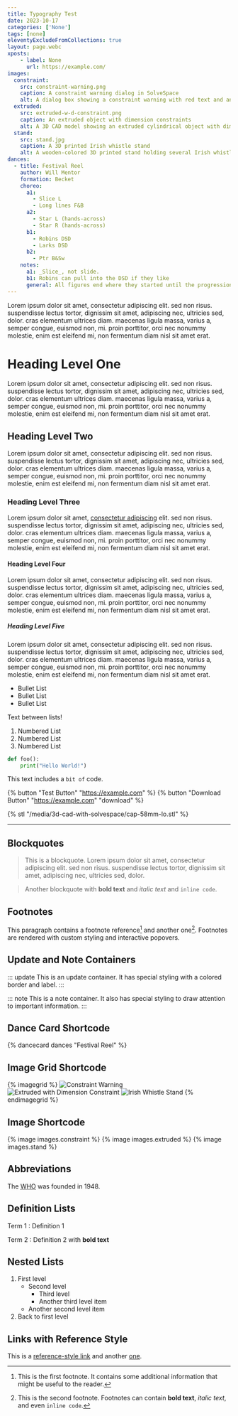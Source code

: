 ```yaml
---
title: Typography Test
date: 2023-10-17
categories: ['None']
tags: [none]
eleventyExcludeFromCollections: true
layout: page.webc
xposts:
    - label: None
      url: https://example.com/
images:
  constraint:
    src: constraint-warning.png
    caption: A constraint warning dialog in SolveSpace
    alt: A dialog box showing a constraint warning with red text and an error icon.
  extruded:
    src: extruded-w-d-constraint.png
    caption: An extruded object with dimension constraints
    alt: A 3D CAD model showing an extruded cylindrical object with dimension lines and constraints.
  stand:
    src: stand.jpg
    caption: A 3D printed Irish whistle stand
    alt: A wooden-colored 3D printed stand holding several Irish whistles in organized slots.
dances:
  - title: Festival Reel
    author: Will Mentor
    formation: Becket
    choreo:
      a1:
        - Slice L
        - Long lines F&B
      a2:
        - Star L (hands-across)
        - Star R (hands-across)
      b1:
        - Robins DSD
        - Larks DSD
      b2:
        - Ptr B&Sw
    notes:
      a1: _Slice_, not slide.
      b1: Robins can pull into the DSD if they like
      general: All figures end where they started until the progression.
---
```


Lorem ipsum dolor sit amet, consectetur adipiscing elit. sed non risus. suspendisse lectus tortor, dignissim sit amet, adipiscing nec, ultricies sed, dolor. cras elementum ultrices diam. maecenas ligula massa, varius a, semper congue, euismod non, mi. proin porttitor, orci nec nonummy molestie, enim est eleifend mi, non fermentum diam nisl sit amet erat.

# Heading Level One

Lorem ipsum dolor sit amet, consectetur adipiscing elit. sed non risus. suspendisse lectus tortor, dignissim sit amet, adipiscing nec, ultricies sed, dolor. cras elementum ultrices diam. maecenas ligula massa, varius a, semper congue, euismod non, mi. proin porttitor, orci nec nonummy molestie, enim est eleifend mi, non fermentum diam nisl sit amet erat.

## Heading Level Two

Lorem ipsum dolor sit amet, consectetur adipiscing elit. sed non risus. suspendisse lectus tortor, dignissim sit amet, adipiscing nec, ultricies sed, dolor. cras elementum ultrices diam. maecenas ligula massa, varius a, semper congue, euismod non, mi. proin porttitor, orci nec nonummy molestie, enim est eleifend mi, non fermentum diam nisl sit amet erat.

### Heading Level Three

Lorem ipsum dolor sit amet, [consectetur adipiscing](https://example.com/) elit. sed non risus. suspendisse lectus tortor, dignissim sit amet, adipiscing nec, ultricies sed, dolor. cras elementum ultrices diam. maecenas ligula massa, varius a, semper congue, euismod non, mi. proin porttitor, orci nec nonummy molestie, enim est eleifend mi, non fermentum diam nisl sit amet erat.

#### Heading Level Four

Lorem ipsum dolor sit amet, consectetur adipiscing elit. sed non risus. suspendisse lectus tortor, dignissim sit amet, adipiscing nec, ultricies sed, dolor. cras elementum ultrices diam. maecenas ligula massa, varius a, semper congue, euismod non, mi. proin porttitor, orci nec nonummy molestie, enim est eleifend mi, non fermentum diam nisl sit amet erat.

##### Heading Level Five

Lorem ipsum dolor sit amet, consectetur adipiscing elit. sed non risus. suspendisse lectus tortor, dignissim sit amet, adipiscing nec, ultricies sed, dolor. cras elementum ultrices diam. maecenas ligula massa, varius a, semper congue, euismod non, mi. proin porttitor, orci nec nonummy molestie, enim est eleifend mi, non fermentum diam nisl sit amet erat.

* Bullet List
* Bullet List
* Bullet List

Text between lists!

1. Numbered List
2. Numbered List
3. Numbered List

```python
def foo():
    print("Hello World!")
```

This text includes a `bit of` code.

{% button "Test Button" "https://example.com" %} {% button "Download Button" "https://example.com" "download" %}

{% stl "/media/3d-cad-with-solvespace/cap-58mm-lo.stl" %}

---

## Blockquotes

> This is a blockquote. Lorem ipsum dolor sit amet, consectetur adipiscing elit. sed non risus. suspendisse lectus tortor, dignissim sit amet, adipiscing nec, ultricies sed, dolor.

> Another blockquote with **bold text** and *italic text* and `inline code`.

## Footnotes

This paragraph contains a footnote reference[^1] and another one[^2]. Footnotes are rendered with custom styling and interactive popovers.

## Update and Note Containers

::: update
This is an update container. It has special styling with a colored border and label.
:::

::: note
This is a note container. It also has special styling to draw attention to important information.
:::

## Dance Card Shortcode

{% dancecard dances "Festival Reel" %}

## Image Grid Shortcode

{% imagegrid %}
![Constraint Warning](/media/3d-cad-with-solvespace/constraint-warning.png)
![Extruded with Dimension Constraint](/media/3d-cad-with-solvespace/extruded-w-d-constraint.png)
![Irish Whistle Stand](/media/3d-printed-irish-whistle-stand/stand.jpg)
{% endimagegrid %}

## Image Shortcode

{% image images.constraint %}
{% image images.extruded %}
{% image images.stand %}

## Abbreviations

The <abbr title="World Health Organization">WHO</abbr> was founded in 1948.

## Definition Lists

Term 1
: Definition 1

Term 2
: Definition 2 with **bold text**

## Nested Lists

1. First level
   * Second level
     - Third level
     - Another third level item
   * Another second level item
2. Back to first level

## Links with Reference Style

This is a [reference-style link][example] and another [one][example2].

[example]: https://example.com/
[example2]: https://example.org/ "Optional title"

[^1]: This is the first footnote. It contains some additional information that might be useful to the reader.
[^2]: This is the second footnote. Footnotes can contain **bold text**, *italic text*, and even `inline code`.

